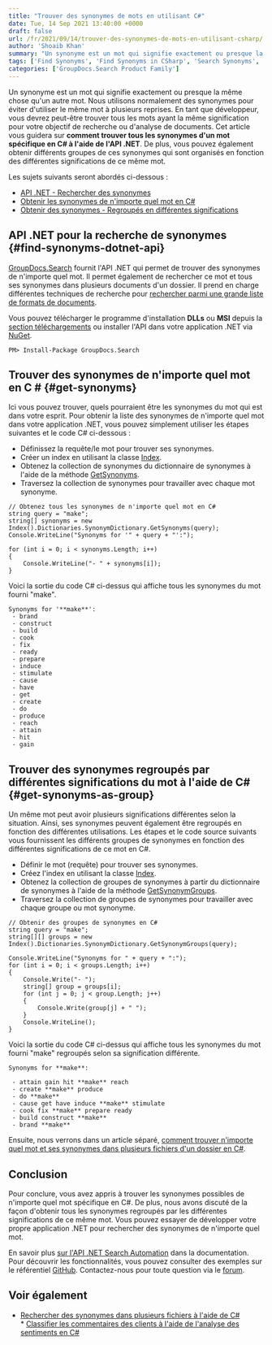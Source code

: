 ```yaml
---
title: "Trouver des synonymes de mots en utilisant C#"
date: Tue, 14 Sep 2021 13:40:00 +0000
draft: false
url: /fr/2021/09/14/trouver-des-synonymes-de-mots-en-utilisant-csharp/
author: 'Shoaib Khan'
summary: "Un synonyme est un mot qui signifie exactement ou presque la même chose qu'un autre mot. Nous utilisons normalement des synonymes pour éviter d'utiliser le même mot à plusieurs reprises. En tant que développeur, vous devrez peut-être trouver tous les mots ayant la même signification pour votre objectif de recherche ou d'analyse de documents. Cet article vous guidera sur **comment trouver tous les synonymes d'un mot spécifique en C# à l'aide de l'API .NET**. De plus, vous pouvez également obtenir différents groupes de ces synonymes qui sont organisés en fonction des différentes significations de ce même mot."
tags: ['Find Synonyms', 'Find Synonyms in CSharp', 'Search Synonyms', 'Search Synonyms in CSharp']
categories: ['GroupDocs.Search Product Family']
---
```


Un synonyme est un mot qui signifie exactement ou presque la même chose qu'un autre mot. Nous utilisons normalement des synonymes pour éviter d'utiliser le même mot à plusieurs reprises. En tant que développeur, vous devrez peut-être trouver tous les mots ayant la même signification pour votre objectif de recherche ou d'analyse de documents. Cet article vous guidera sur **comment trouver tous les synonymes d'un mot spécifique en C# à l'aide de l'API .NET**. De plus, vous pouvez également obtenir différents groupes de ces synonymes qui sont organisés en fonction des différentes significations de ce même mot.

Les sujets suivants seront abordés ci-dessous :

* [API .NET - Rechercher des synonymes][1]
* [Obtenir les synonymes de n'importe quel mot en C#][2]
* [Obtenir des synonymes - Regroupés en différentes significations][3]

## API .NET pour la recherche de synonymes {#find-synonyms-dotnet-api}

[GroupDocs.Search][4] fournit l'API .NET qui permet de trouver des synonymes de n'importe quel mot. Il permet également de rechercher ce mot et tous ses synonymes dans plusieurs documents d'un dossier. Il prend en charge différentes techniques de recherche pour [rechercher parmi une grande liste de formats de documents][5].

Vous pouvez télécharger le programme d'installation **DLLs** ou **MSI** depuis la [section téléchargements][6] ou installer l'API dans votre application .NET via [NuGet][7].

```
PM> Install-Package GroupDocs.Search
```

## Trouver des synonymes de n'importe quel mot en C # {#get-synonyms}

Ici vous pouvez trouver, quels pourraient être les synonymes du mot qui est dans votre esprit. Pour obtenir la liste des synonymes de n'importe quel mot dans votre application .NET, vous pouvez simplement utiliser les étapes suivantes et le code C# ci-dessous :

* Définissez la requête/le mot pour trouver ses synonymes.
* Créer un index en utilisant la classe [Index][8].
* Obtenez la collection de synonymes du dictionnaire de synonymes à l'aide de la méthode [GetSynonyms][9].
* Traversez la collection de synonymes pour travailler avec chaque mot synonyme.

```
// Obtenez tous les synonymes de n'importe quel mot en C#
string query = "make";
string[] synonyms = new Index().Dictionaries.SynonymDictionary.GetSynonyms(query);
Console.WriteLine("Synonyms for '" + query + "':");

for (int i = 0; i < synonyms.Length; i++)
{
    Console.WriteLine("- " + synonyms[i]);
}
```

Voici la sortie du code C# ci-dessus qui affiche tous les synonymes du mot fourni "make".

```
Synonyms for '**make**':
 - brand
 - construct
 - build
 - cook
 - fix
 - ready
 - prepare
 - induce
 - stimulate
 - cause
 - have
 - get
 - create
 - do
 - produce
 - reach
 - attain
 - hit
 - gain 
```

## Trouver des synonymes regroupés par différentes significations du mot à l'aide de C# {#get-synonyms-as-group}

Un même mot peut avoir plusieurs significations différentes selon la situation. Ainsi, ses synonymes peuvent également être regroupés en fonction des différentes utilisations. Les étapes et le code source suivants vous fournissent les différents groupes de synonymes en fonction des différentes significations de ce mot en C#.

* Définir le mot (requête) pour trouver ses synonymes.
* Créez l'index en utilisant la classe [Index][10].
* Obtenez la collection de groupes de synonymes à partir du dictionnaire de synonymes à l'aide de la méthode [GetSynonymGroups][11].
* Traversez la collection de groupes de synonymes pour travailler avec chaque groupe ou mot synonyme.

```
// Obtenir des groupes de synonymes en C#
string query = "make";
string[][] groups = new Index().Dictionaries.SynonymDictionary.GetSynonymGroups(query);

Console.WriteLine("Synonyms for " + query + ":");
for (int i = 0; i < groups.Length; i++)
{
    Console.Write("- ");
    string[] group = groups[i];
    for (int j = 0; j < group.Length; j++)
    {
        Console.Write(group[j] + " ");
    }
    Console.WriteLine();
}
```

Voici la sortie du code C# ci-dessus qui affiche tous les synonymes du mot fourni "make" regroupés selon sa signification différente.

```
Synonyms for **make**:

 - attain gain hit **make** reach 
 - create **make** produce 
 - do **make** 
 - cause get have induce **make** stimulate 
 - cook fix **make** prepare ready 
 - build construct **make** 
 - brand **make** 
```

Ensuite, nous verrons dans un article séparé, [comment trouver n'importe quel mot et ses synonymes dans plusieurs fichiers d'un dossier en C#][12].

## Conclusion

Pour conclure, vous avez appris à trouver les synonymes possibles de n'importe quel mot spécifique en C#. De plus, nous avons discuté de la façon d'obtenir tous les synonymes regroupés par les différentes significations de ce même mot. Vous pouvez essayer de développer votre propre application .NET pour rechercher des synonymes de n'importe quel mot.

En savoir plus [sur l'API .NET Search Automation][13] dans la documentation. Pour découvrir les fonctionnalités, vous pouvez consulter des exemples sur le référentiel [GitHub][14]. Contactez-nous pour toute question via le [forum][15].

## Voir également

* [Rechercher des synonymes dans plusieurs fichiers à l'aide de C#][16]
* [Classifier les commentaires des clients à l'aide de l'analyse des sentiments en C#][17]







[1]: #find-synonyms-dotnet-api
[2]: #get-synonyms
[3]: #get-synonyms-as-group
[4]: https://products.groupdocs.com/search/
[5]: https://docs.groupdocs.com/search/net/supported-document-formats/
[6]: https://downloads.groupdocs.com/search
[7]: https://www.nuget.org/packages/groupdocs.search
[8]: https://apireference.groupdocs.com/search/net/groupdocs.search/index
[9]: https://apireference.groupdocs.com/search/net/groupdocs.search.dictionaries/synonymdictionary/methods/getsynonyms
[10]: https://apireference.groupdocs.com/search/net/groupdocs.search/index
[11]: https://apireference.groupdocs.com/search/net/groupdocs.search.dictionaries/synonymdictionary/methods/getsynonymgroups
[12]: https://blog.groupdocs.com/2021/09/17/find-synonyms-in-multiple-files-using-csharp
[13]: https://docs.groupdocs.com/search/net/
[14]: https://github.com/groupdocs-search
[15]: https://forum.groupdocs.com/
[16]: https://blog.groupdocs.com/2021/09/17/find-synonyms-in-multiple-files-using-csharp
[17]: https://blog.groupdocs.com/2020/06/17/classify-customers-feedback-using-sentiment-analysis-in-csharp/


